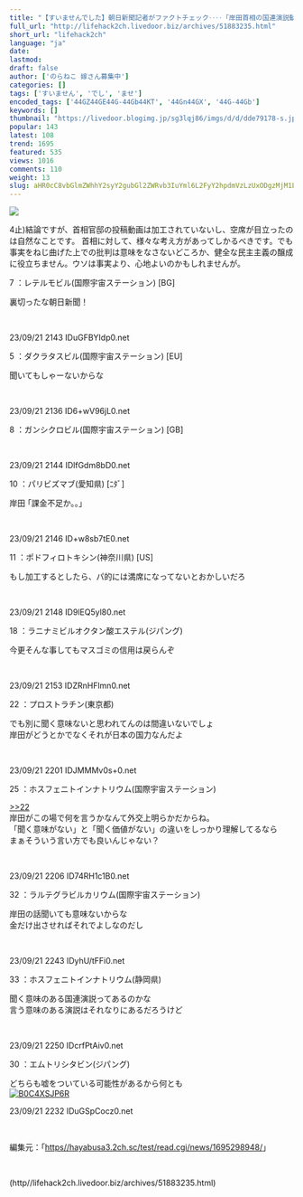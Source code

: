 ```yaml
---
title: "【すいませんでした】朝日新聞記者がファクトチェック‥‥「岸田首相の国連演説動画は加工されていません。」"
full_url: "http://lifehack2ch.livedoor.biz/archives/51883235.html"
short_url: "lifehack2ch"
language: "ja"
date: 
lastmod: 
draft: false
author: ['のらねこ 嫁さん募集中']
categories: []
tags: ['すいません', 'でし', 'ませ']
encoded_tags: ['44GZ44GE44G-44Gb44KT', '44Gn44GX', '44G-44Gb']
keywords: []
thumbnail: "https://livedoor.blogimg.jp/sg3lqj86/imgs/d/d/dde79178-s.jpg"
popular: 143
latest: 108
trend: 1695
featured: 535
views: 1016
comments: 110
weight: 13
slug: aHR0cC8vbGlmZWhhY2syY2gubGl2ZWRvb3IuYml6L2FyY2hpdmVzLzUxODgzMjM1Lmh0bWw=
---
```


![](https://livedoor.blogimg.jp/sg3lqj86/imgs/d/d/dde79178-s.jpg)

<div><p>4止)結論ですが、首相官邸の投稿動画は加工されていないし、空席が目立ったのは自然なことです。 首相に対して、様々な考え方があってしかるべきです。でも事実をねじ曲げた上での批判は意味をなさないどころか、健全な民主主義の醸成に役立ちません。ウソは事実より、心地よいのかもしれませんが。</p><p class='t_name'>7 ：レテルモビル(国際宇宙ステーション) [BG]</p> <p class='r4'>裏切ったな朝日新聞！ </p><br><p>23/09/21 2143 IDuGFBYIdp0.net</p> <p class='t_name'>5 ：ダクラタスビル(国際宇宙ステーション) [EU]</p> <p class='r4'>聞いてもしゃーないからな </p><br><p>23/09/21 2136 ID6+wV96jL0.net</p> <p class='t_name'>8 ：ガンシクロビル(国際宇宙ステーション) [GB]</p> <br><p>23/09/21 2144 IDlfGdm8bD0.net</p> <p class='t_name'>10 ：パリビズマブ(愛知県) [ﾆﾀﾞ]</p> <p class='r4'>岸田 ｢課金不足か。。｣ </p><br><p>23/09/21 2146 ID+w8sb7tE0.net</p> <p class='t_name'>11 ：ポドフィロトキシン(神奈川県) [US]</p> <p class='r4'>もし加工するとしたら、パ的には満席になってないとおかしいだろ </p><br><p>23/09/21 2148 ID9lEQ5yl80.net</p> <p class='t_name'>18 ：ラニナミビルオクタン酸エステル(ジパング) </p> <p class='r4'> 今更そんな事してもマスゴミの信用は戻らんぞ </p><br><p>23/09/21 2153 IDZRnHFlmn0.net</p> <p class='t_name'>22 ：プロストラチン(東京都) </p> <p class='r4'>でも別に聞く意味ないと思われてんのは間違いないでしょ <br> 岸田がどうとかでなくそれが日本の国力なんだよ </p><br><p>23/09/21 2201 IDJMMMv0s+0.net</p> <p class='t_name_res'>25 ：ホスフェニトインナトリウム(国際宇宙ステーション) </p> <p class='r4'><a href='#res_22'>>>22</a> <br> 岸田がこの場で何を言うかなんて外交上明らかだからね。 <br> 「聞く意味がない」と「聞く価値がない」の違いをしっかり理解してるなら <br> まぁそういう言い方でも良いんじゃない？ </p><br><p>23/09/21 2206 ID74RH1c1B0.net</p> <p class='t_name'>32 ：ラルテグラビルカリウム(国際宇宙ステーション) </p> <p class='r4'>岸田の話聞いても意味ないからな <br> 金だけ出させればそれでよしなのだし </p><br><p>23/09/21 2243 IDyhU/tFFi0.net</p> <p class='t_name'>33 ：ホスフェニトインナトリウム(静岡県) </p> <p class='r4'>聞く意味のある国連演説ってあるのかな <br> 言う意味のある演説はそれなりにあるだろうけど </p><br><p>23/09/21 2250 IDcrfPtAiv0.net</p> <p class='t_name'>30 ：エムトリシタビン(ジパング) </p> <p class='r2'>どちらも嘘をついている可能性があるから何とも<br><a href='https//www.amazon.co.jp/dp/B0C4XSJP6R/?tag=nishiky24-22' target='_blank'><img src='https//m.media-amazon.com/images/I/51e3lf3isAL._SL500_.jpg' alt='B0C4XSJP6R' border='0'></a> </p><p>23/09/21 2232 IDuGSpCocz0.net</p> <br><p class='p_url'>編集元：「<a href='https//hayabusa3.2ch.sc/test/read.cgi/news/1695298948/' target='_blank'>https//hayabusa3.2ch.sc/test/read.cgi/news/1695298948/</a>」</p> <br clear='all'></div>

(http//lifehack2ch.livedoor.biz/archives/51883235.html)
